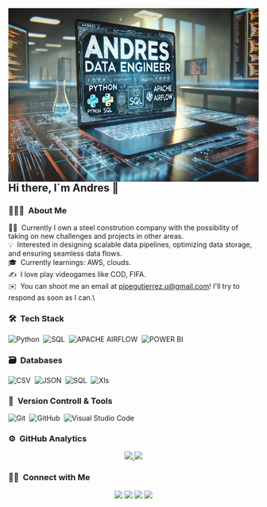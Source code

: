 <img src="https://github.com/AFGU94/AFGU94/blob/main/banner.webp" width='1000' height='350' align="left"/>

## Hi there, I´m Andres 👋

### 👨🏻‍💻 &nbsp;About Me

👨‍💻 &nbsp;Currently I own a steel constrution company with the possibility of taking on new challenges and projects in other areas.\
💡 &nbsp;Interested in designing scalable data pipelines, optimizing data storage, and ensuring seamless data flows.\
🎓 &nbsp;Currently learnings: AWS, clouds.\
✍️ &nbsp;I love play videogames like COD, FIFA.\
✉️ &nbsp;You can shoot me an email at pipegutierrez.u@gmail.com! I'll try to respond as soon as I can.\


### 🛠 &nbsp;Tech Stack

![Python](https://img.shields.io/badge/python-3670A0?style=for-the-badge&logo=python&logoColor=ffdd54)&nbsp;
![SQL](https://img.shields.io/badge/SQL-%234ea94b.svg?style=for-the-badge&logo=MySQL&logoColor=blue)&nbsp;
![APACHE AIRFLOW](https://img.shields.io/badge/apache%20airflow-%23?style=for-the-badge&logo=Apache%20Airflow&logoColor=white&labelColor=blue&color=blue
)&nbsp;
![POWER BI](https://img.shields.io/badge/power%20BI-%23?style=for-the-badge&logoColor=black&labelColor=yellow&color=yellow
)&nbsp;


### 🗃 &nbsp;Databases

![CSV](https://img.shields.io/badge/CSV-005571?style=for-the-badge)&nbsp;
![JSON](https://img.shields.io/badge/JSON-%23DD0031.svg?style=for-the-badge&logo=JSON&logoColor=white)&nbsp;
![SQL](https://img.shields.io/badge/SQL-%234ea94b.svg?style=for-the-badge&logo=MySQL&logoColor=blue)&nbsp;
![Xls](https://img.shields.io/badge/Xls-%23316192.svg?style=for-the-badge&logoColor=white)&nbsp;


### 🧰 &nbsp;Version Controll & Tools 

![Git](https://img.shields.io/badge/git-%23F05033.svg?style=for-the-badge&logo=git&logoColor=white)&nbsp;
![GitHub](https://img.shields.io/badge/github-%23121011.svg?style=for-the-badge&logo=github&logoColor=white)&nbsp;
![Visual Studio Code](https://img.shields.io/badge/Visual%20Studio%20Code-0078d7.svg?style=for-the-badge&logo=visual-studio-code&logoColor=white)&nbsp;


### ⚙️ &nbsp;GitHub Analytics

<p align="center">
  <a href="https://github.com/AFGU94">
    <img height="180em" src="https://github-readme-stats-eight-theta.vercel.app/api?username=AFGU94&show_icons=true&theme=algolia&include_all_commits=true&count_private=true"/>
  </a>
  <a href="https://github.com/AFGU94">
    <img height="180em" src="https://github-readme-stats-eight-theta.vercel.app/api/top-langs/?username=AFGU94&layout=compact&langs_count=8&theme=algolia"/>
  </a>
</p>



### 🤝🏻 &nbsp;Connect with Me

<p align="center">
<a href="https://www.linkedin.com/in/andresfelipegutierrezu/"><img src="https://img.shields.io/badge/-Andres%20Felipe%20Gutierrez-0077B5?style=flat&logo=Linkedin&logoColor=white"/></a>
<a href="mailto:pipegutierrez.u@gmail.com"><img src="https://img.shields.io/badge/-pipegutierrez.u@gmail.com-D14836?style=flat&logo=Gmail&logoColor=white"/></a>
<a href="https://www.instagram.com/andresfgu/"><img src="https://img.shields.io/badge/-andresfgu-E4405F?style=flat&logo=Instagram&logoColor=white"/></a>
<a href="https://web.facebook.com/profile.php?id=728258906"><img src="https://img.shields.io/badge/-Andres%20Felipe%20Gutierrez-1877F2?style=flat&logo=Facebook&logoColor=white"/></a>
</p>

